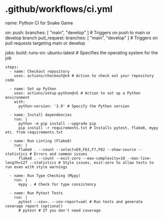  # .github/workflows/ci.yml

name: Python CI for Snake Game

on:
  push:
    branches: [ "main", "develop" ] # Triggers on push to main or develop branch
  pull_request:
    branches: [ "main", "develop" ] # Triggers on pull requests targeting main or develop

jobs:
  build:
    runs-on: ubuntu-latest # Specifies the operating system for the job

    steps:
      - name: Checkout repository
        uses: actions/checkout@v4 # Action to check out your repository code

      - name: Set up Python
        uses: actions/setup-python@v5 # Action to set up a Python environment
        with:
          python-version: '3.9' # Specify the Python version

      - name: Install dependencies
        run: |
          python -m pip install --upgrade pip
          pip install -r requirements.txt # Installs pytest, flake8, mypy etc. from requirements.txt

      - name: Run Linting (Flake8)
        run: |
          flake8 . --count --select=E9,F63,F7,F82 --show-source --statistics # Errors and common issues
          flake8 . --count --exit-zero --max-complexity=10 --max-line-length=127 --statistics # Style issues, exit-zero to allow tests to run even with style warnings

      - name: Run Type Checking (Mypy)
        run: |
          mypy . # Check for type consistency

      - name: Run Pytest Tests
        run: |
          pytest --cov=. --cov-report=xml # Run tests and generate coverage report (optional)
          # pytest # If you don't need coverage
